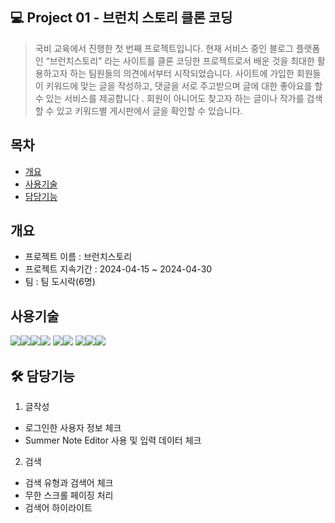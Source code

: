 ## 💻 Project 01 - 브런치 스토리 클론 코딩
>국비 교육에서 진행한 첫 번째 프로젝트입니다. 현재 서비스 중인 블로그 플랫폼인 “브런치스토리” 라는 사이트를 클론 코딩한 프로젝트로서 배운 것을 최대한 활용하고자 하는 팀원들의 의견에서부터 시작되었습니다. 사이트에 가입한 회원들이 키워드에 맞는 글을 작성하고, 댓글을 서로 주고받으며 글에 대한 좋아요를 할 수 있는 서비스를 제공합니다 . 회원이 아니어도 찾고자 하는 글이나 작가를 검색할 수 있고 키워드별 게시판에서 글을 확인할 수 있습니다. 

## 목차
- [개요](#개요)
- [사용기술](#사용설명)
- [담당기능](#담당기능)

## 개요
- 프로젝트 이름 : 브런치스토리
- 프로젝트 지속기간 : 2024-04-15 ~ 2024-04-30
- 팀 : 팀 도시락(6명)

## 사용기술
<img src="https://img.shields.io/badge/java-007396?style=for-the-badge&logo=java&logoColor=white"><img src="https://img.shields.io/badge/html5-E34F26?style=for-the-badge&logo=html5&logoColor=white"><img src="https://img.shields.io/badge/css-1572B6?style=for-the-badge&logo=css3&logoColor=white"><img src="https://img.shields.io/badge/javascript-F7DF1E?style=for-the-badge&logo=javascript&logoColor=black">
<img src="https://img.shields.io/badge/jquery-0769AD?style=for-the-badge&logo=jquery&logoColor=white"><img src="https://img.shields.io/badge/oracle-F80000?style=for-the-badge&logo=oracle&logoColor=white">
<img src="https://img.shields.io/badge/spring-6DB33F?style=for-the-badge&logo=spring&logoColor=white"><img src="https://img.shields.io/badge/apache tomcat-F8DC75?style=for-the-badge&logo=apachetomcat&logoColor=white"><img src="https://img.shields.io/badge/github-181717?style=for-the-badge&logo=github&logoColor=white">


## 🛠 담당기능

1. 글작성
- 로그인한 사용자 정보 체크
- Summer Note Editor 사용 및 입력 데이터 체크
2. 검색
- 검색 유형과 검색어 체크
- 무한 스크롤 페이징 처리
- 검색어 하이라이트
